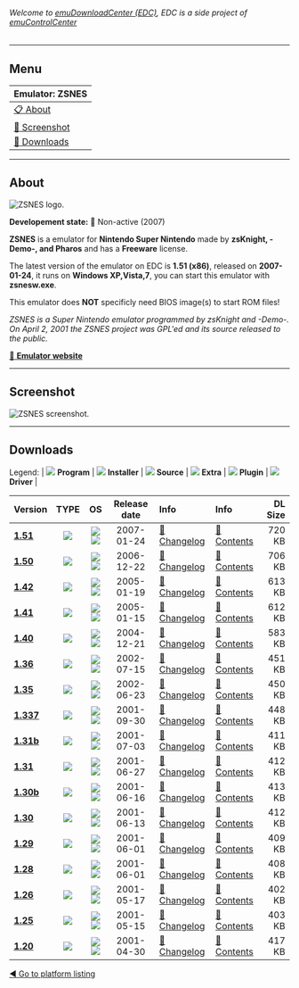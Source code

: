 ###### Welcome to [emuDownloadCenter (EDC)](https://github.com/PhoenixInteractiveNL/emuDownloadCenter/wiki/), EDC is a side project of [emuControlCenter](https://github.com/PhoenixInteractiveNL/emuControlCenter/wiki/)
***
## Menu
| **Emulator: ZSNES** |
|:---------|
| [:clipboard: About](#about) |
| [:sunrise: Screenshot](#screen) |
| [:floppy_disk: Downloads](#downloads) |
***
## About
![](https://github.com/PhoenixInteractiveNL/emuDownloadCenter/wiki/images_emulator/zsnes_logo_200.jpg "ZSNES logo.")

**Developement state:** :red_circle: Non-active (2007)

**ZSNES** is a emulator for **Nintendo Super Nintendo** made by **zsKnight, -Demo-, and Pharos** and has a **Freeware** license.

The latest version of the emulator on EDC is **1.51 (x86)**, released on **2007-01-24**, it runs on **Windows XP,Vista,7**, you can start this emulator with **zsnesw.exe**.

This emulator does **NOT** specificly need BIOS image(s) to start ROM files!

_ZSNES is a Super Nintendo emulator programmed by zsKnight and -Demo-. On April 2, 2001 the ZSNES project was GPL'ed and its source released to the public._

[:link: **Emulator website**](http://www.zsnes.com/)
***
## Screenshot
![](https://raw.githubusercontent.com/PhoenixInteractiveNL/emuDownloadCenter/master/hooks/zsnes/emulator_screen_01.jpg "ZSNES screenshot.")
***
## Downloads
Legend:
| ![](https://raw.githubusercontent.com/wiki/PhoenixInteractiveNL/emuDownloadCenter/images_misc/icon_program_24.png) **Program** | 
![](https://raw.githubusercontent.com/wiki/PhoenixInteractiveNL/emuDownloadCenter/images_misc/icon_installer_24.png) **Installer** | 
![](https://raw.githubusercontent.com/wiki/PhoenixInteractiveNL/emuDownloadCenter/images_misc/icon_source_code_24.png) **Source** | 
![](https://raw.githubusercontent.com/wiki/PhoenixInteractiveNL/emuDownloadCenter/images_misc/icon_extra_24.png) **Extra** | 
![](https://raw.githubusercontent.com/wiki/PhoenixInteractiveNL/emuDownloadCenter/images_misc/icon_plugin_24.png) **Plugin** | 
![](https://raw.githubusercontent.com/wiki/PhoenixInteractiveNL/emuDownloadCenter/images_misc/icon_driver_24.png) **Driver** | 


| Version  | TYPE | OS | Release date  | Info       | Info       | DL Size    |
|:---------|:----:|:--:|:-------------:|:-----------|:-----------|-----------:|
| [**1.51**](https://github.com/PhoenixInteractiveNL/edc-repo0001/raw/master/zsnes/1.51.7z) | ![](https://raw.githubusercontent.com/wiki/PhoenixInteractiveNL/emuDownloadCenter/images_misc/icon_program_24.png) | ![](https://raw.githubusercontent.com/wiki/PhoenixInteractiveNL/emuDownloadCenter/images_misc/logo_windows_24.png)![](https://raw.githubusercontent.com/wiki/PhoenixInteractiveNL/emuDownloadCenter/images_misc/icon_32-bit_24.png) | 2007-01-24 | [:page_facing_up: Changelog](https://github.com/PhoenixInteractiveNL/edc-repo0001/blob/master/zsnes/1.51_changelog.txt) | [:mag_right: Contents](https://github.com/PhoenixInteractiveNL/edc-repo0001/blob/master/zsnes/1.51_contents.txt) | 720 KB |
| [**1.50**](https://github.com/PhoenixInteractiveNL/edc-repo0001/raw/master/zsnes/1.50.7z) | ![](https://raw.githubusercontent.com/wiki/PhoenixInteractiveNL/emuDownloadCenter/images_misc/icon_program_24.png) | ![](https://raw.githubusercontent.com/wiki/PhoenixInteractiveNL/emuDownloadCenter/images_misc/logo_windows_24.png)![](https://raw.githubusercontent.com/wiki/PhoenixInteractiveNL/emuDownloadCenter/images_misc/icon_32-bit_24.png) | 2006-12-22 | [:page_facing_up: Changelog](https://github.com/PhoenixInteractiveNL/edc-repo0001/blob/master/zsnes/1.50_changelog.txt) | [:mag_right: Contents](https://github.com/PhoenixInteractiveNL/edc-repo0001/blob/master/zsnes/1.50_contents.txt) | 706 KB |
| [**1.42**](https://github.com/PhoenixInteractiveNL/edc-repo0001/raw/master/zsnes/1.42.7z) | ![](https://raw.githubusercontent.com/wiki/PhoenixInteractiveNL/emuDownloadCenter/images_misc/icon_program_24.png) | ![](https://raw.githubusercontent.com/wiki/PhoenixInteractiveNL/emuDownloadCenter/images_misc/logo_windows_24.png)![](https://raw.githubusercontent.com/wiki/PhoenixInteractiveNL/emuDownloadCenter/images_misc/icon_32-bit_24.png) | 2005-01-19 | [:page_facing_up: Changelog](https://github.com/PhoenixInteractiveNL/edc-repo0001/blob/master/zsnes/1.42_changelog.txt) | [:mag_right: Contents](https://github.com/PhoenixInteractiveNL/edc-repo0001/blob/master/zsnes/1.42_contents.txt) | 613 KB |
| [**1.41**](https://github.com/PhoenixInteractiveNL/edc-repo0001/raw/master/zsnes/1.41.7z) | ![](https://raw.githubusercontent.com/wiki/PhoenixInteractiveNL/emuDownloadCenter/images_misc/icon_program_24.png) | ![](https://raw.githubusercontent.com/wiki/PhoenixInteractiveNL/emuDownloadCenter/images_misc/logo_windows_24.png)![](https://raw.githubusercontent.com/wiki/PhoenixInteractiveNL/emuDownloadCenter/images_misc/icon_32-bit_24.png) | 2005-01-15 | [:page_facing_up: Changelog](https://github.com/PhoenixInteractiveNL/edc-repo0001/blob/master/zsnes/1.41_changelog.txt) | [:mag_right: Contents](https://github.com/PhoenixInteractiveNL/edc-repo0001/blob/master/zsnes/1.41_contents.txt) | 612 KB |
| [**1.40**](https://github.com/PhoenixInteractiveNL/edc-repo0001/raw/master/zsnes/1.40.7z) | ![](https://raw.githubusercontent.com/wiki/PhoenixInteractiveNL/emuDownloadCenter/images_misc/icon_program_24.png) | ![](https://raw.githubusercontent.com/wiki/PhoenixInteractiveNL/emuDownloadCenter/images_misc/logo_windows_24.png)![](https://raw.githubusercontent.com/wiki/PhoenixInteractiveNL/emuDownloadCenter/images_misc/icon_32-bit_24.png) | 2004-12-21 | [:page_facing_up: Changelog](https://github.com/PhoenixInteractiveNL/edc-repo0001/blob/master/zsnes/1.40_changelog.txt) | [:mag_right: Contents](https://github.com/PhoenixInteractiveNL/edc-repo0001/blob/master/zsnes/1.40_contents.txt) | 583 KB |
| [**1.36**](https://github.com/PhoenixInteractiveNL/edc-repo0001/raw/master/zsnes/1.36.7z) | ![](https://raw.githubusercontent.com/wiki/PhoenixInteractiveNL/emuDownloadCenter/images_misc/icon_program_24.png) | ![](https://raw.githubusercontent.com/wiki/PhoenixInteractiveNL/emuDownloadCenter/images_misc/logo_windows_24.png)![](https://raw.githubusercontent.com/wiki/PhoenixInteractiveNL/emuDownloadCenter/images_misc/icon_32-bit_24.png) | 2002-07-15 | [:page_facing_up: Changelog](https://github.com/PhoenixInteractiveNL/edc-repo0001/blob/master/zsnes/1.36_changelog.txt) | [:mag_right: Contents](https://github.com/PhoenixInteractiveNL/edc-repo0001/blob/master/zsnes/1.36_contents.txt) | 451 KB |
| [**1.35**](https://github.com/PhoenixInteractiveNL/edc-repo0001/raw/master/zsnes/1.35.7z) | ![](https://raw.githubusercontent.com/wiki/PhoenixInteractiveNL/emuDownloadCenter/images_misc/icon_program_24.png) | ![](https://raw.githubusercontent.com/wiki/PhoenixInteractiveNL/emuDownloadCenter/images_misc/logo_windows_24.png)![](https://raw.githubusercontent.com/wiki/PhoenixInteractiveNL/emuDownloadCenter/images_misc/icon_32-bit_24.png) | 2002-06-23 | [:page_facing_up: Changelog](https://github.com/PhoenixInteractiveNL/edc-repo0001/blob/master/zsnes/1.35_changelog.txt) | [:mag_right: Contents](https://github.com/PhoenixInteractiveNL/edc-repo0001/blob/master/zsnes/1.35_contents.txt) | 450 KB |
| [**1.337**](https://github.com/PhoenixInteractiveNL/edc-repo0001/raw/master/zsnes/1.337.7z) | ![](https://raw.githubusercontent.com/wiki/PhoenixInteractiveNL/emuDownloadCenter/images_misc/icon_program_24.png) | ![](https://raw.githubusercontent.com/wiki/PhoenixInteractiveNL/emuDownloadCenter/images_misc/logo_windows_24.png)![](https://raw.githubusercontent.com/wiki/PhoenixInteractiveNL/emuDownloadCenter/images_misc/icon_32-bit_24.png) | 2001-09-30 | [:page_facing_up: Changelog](https://github.com/PhoenixInteractiveNL/edc-repo0001/blob/master/zsnes/1.337_changelog.txt) | [:mag_right: Contents](https://github.com/PhoenixInteractiveNL/edc-repo0001/blob/master/zsnes/1.337_contents.txt) | 448 KB |
| [**1.31b**](https://github.com/PhoenixInteractiveNL/edc-repo0001/raw/master/zsnes/1.31b.7z) | ![](https://raw.githubusercontent.com/wiki/PhoenixInteractiveNL/emuDownloadCenter/images_misc/icon_program_24.png) | ![](https://raw.githubusercontent.com/wiki/PhoenixInteractiveNL/emuDownloadCenter/images_misc/logo_windows_24.png)![](https://raw.githubusercontent.com/wiki/PhoenixInteractiveNL/emuDownloadCenter/images_misc/icon_32-bit_24.png) | 2001-07-03 | [:page_facing_up: Changelog](https://github.com/PhoenixInteractiveNL/edc-repo0001/blob/master/zsnes/1.31b_changelog.txt) | [:mag_right: Contents](https://github.com/PhoenixInteractiveNL/edc-repo0001/blob/master/zsnes/1.31b_contents.txt) | 411 KB |
| [**1.31**](https://github.com/PhoenixInteractiveNL/edc-repo0001/raw/master/zsnes/1.31.7z) | ![](https://raw.githubusercontent.com/wiki/PhoenixInteractiveNL/emuDownloadCenter/images_misc/icon_program_24.png) | ![](https://raw.githubusercontent.com/wiki/PhoenixInteractiveNL/emuDownloadCenter/images_misc/logo_windows_24.png)![](https://raw.githubusercontent.com/wiki/PhoenixInteractiveNL/emuDownloadCenter/images_misc/icon_32-bit_24.png) | 2001-06-27 | [:page_facing_up: Changelog](https://github.com/PhoenixInteractiveNL/edc-repo0001/blob/master/zsnes/1.31_changelog.txt) | [:mag_right: Contents](https://github.com/PhoenixInteractiveNL/edc-repo0001/blob/master/zsnes/1.31_contents.txt) | 412 KB |
| [**1.30b**](https://github.com/PhoenixInteractiveNL/edc-repo0001/raw/master/zsnes/1.30b.7z) | ![](https://raw.githubusercontent.com/wiki/PhoenixInteractiveNL/emuDownloadCenter/images_misc/icon_program_24.png) | ![](https://raw.githubusercontent.com/wiki/PhoenixInteractiveNL/emuDownloadCenter/images_misc/logo_windows_24.png)![](https://raw.githubusercontent.com/wiki/PhoenixInteractiveNL/emuDownloadCenter/images_misc/icon_32-bit_24.png) | 2001-06-16 | [:page_facing_up: Changelog](https://github.com/PhoenixInteractiveNL/edc-repo0001/blob/master/zsnes/1.30b_changelog.txt) | [:mag_right: Contents](https://github.com/PhoenixInteractiveNL/edc-repo0001/blob/master/zsnes/1.30b_contents.txt) | 413 KB |
| [**1.30**](https://github.com/PhoenixInteractiveNL/edc-repo0001/raw/master/zsnes/1.30.7z) | ![](https://raw.githubusercontent.com/wiki/PhoenixInteractiveNL/emuDownloadCenter/images_misc/icon_program_24.png) | ![](https://raw.githubusercontent.com/wiki/PhoenixInteractiveNL/emuDownloadCenter/images_misc/logo_windows_24.png)![](https://raw.githubusercontent.com/wiki/PhoenixInteractiveNL/emuDownloadCenter/images_misc/icon_32-bit_24.png) | 2001-06-13 | [:page_facing_up: Changelog](https://github.com/PhoenixInteractiveNL/edc-repo0001/blob/master/zsnes/1.30_changelog.txt) | [:mag_right: Contents](https://github.com/PhoenixInteractiveNL/edc-repo0001/blob/master/zsnes/1.30_contents.txt) | 412 KB |
| [**1.29**](https://github.com/PhoenixInteractiveNL/edc-repo0001/raw/master/zsnes/1.29.7z) | ![](https://raw.githubusercontent.com/wiki/PhoenixInteractiveNL/emuDownloadCenter/images_misc/icon_program_24.png) | ![](https://raw.githubusercontent.com/wiki/PhoenixInteractiveNL/emuDownloadCenter/images_misc/logo_windows_24.png)![](https://raw.githubusercontent.com/wiki/PhoenixInteractiveNL/emuDownloadCenter/images_misc/icon_32-bit_24.png) | 2001-06-01 | [:page_facing_up: Changelog](https://github.com/PhoenixInteractiveNL/edc-repo0001/blob/master/zsnes/1.29_changelog.txt) | [:mag_right: Contents](https://github.com/PhoenixInteractiveNL/edc-repo0001/blob/master/zsnes/1.29_contents.txt) | 409 KB |
| [**1.28**](https://github.com/PhoenixInteractiveNL/edc-repo0001/raw/master/zsnes/1.28.7z) | ![](https://raw.githubusercontent.com/wiki/PhoenixInteractiveNL/emuDownloadCenter/images_misc/icon_program_24.png) | ![](https://raw.githubusercontent.com/wiki/PhoenixInteractiveNL/emuDownloadCenter/images_misc/logo_windows_24.png)![](https://raw.githubusercontent.com/wiki/PhoenixInteractiveNL/emuDownloadCenter/images_misc/icon_32-bit_24.png) | 2001-06-01 | [:page_facing_up: Changelog](https://github.com/PhoenixInteractiveNL/edc-repo0001/blob/master/zsnes/1.28_changelog.txt) | [:mag_right: Contents](https://github.com/PhoenixInteractiveNL/edc-repo0001/blob/master/zsnes/1.28_contents.txt) | 408 KB |
| [**1.26**](https://github.com/PhoenixInteractiveNL/edc-repo0001/raw/master/zsnes/1.26.7z) | ![](https://raw.githubusercontent.com/wiki/PhoenixInteractiveNL/emuDownloadCenter/images_misc/icon_program_24.png) | ![](https://raw.githubusercontent.com/wiki/PhoenixInteractiveNL/emuDownloadCenter/images_misc/logo_windows_24.png)![](https://raw.githubusercontent.com/wiki/PhoenixInteractiveNL/emuDownloadCenter/images_misc/icon_32-bit_24.png) | 2001-05-17 | [:page_facing_up: Changelog](https://github.com/PhoenixInteractiveNL/edc-repo0001/blob/master/zsnes/1.26_changelog.txt) | [:mag_right: Contents](https://github.com/PhoenixInteractiveNL/edc-repo0001/blob/master/zsnes/1.26_contents.txt) | 402 KB |
| [**1.25**](https://github.com/PhoenixInteractiveNL/edc-repo0001/raw/master/zsnes/1.25.7z) | ![](https://raw.githubusercontent.com/wiki/PhoenixInteractiveNL/emuDownloadCenter/images_misc/icon_program_24.png) | ![](https://raw.githubusercontent.com/wiki/PhoenixInteractiveNL/emuDownloadCenter/images_misc/logo_windows_24.png)![](https://raw.githubusercontent.com/wiki/PhoenixInteractiveNL/emuDownloadCenter/images_misc/icon_32-bit_24.png) | 2001-05-15 | [:page_facing_up: Changelog](https://github.com/PhoenixInteractiveNL/edc-repo0001/blob/master/zsnes/1.25_changelog.txt) | [:mag_right: Contents](https://github.com/PhoenixInteractiveNL/edc-repo0001/blob/master/zsnes/1.25_contents.txt) | 403 KB |
| [**1.20**](https://github.com/PhoenixInteractiveNL/edc-repo0001/raw/master/zsnes/1.20.7z) | ![](https://raw.githubusercontent.com/wiki/PhoenixInteractiveNL/emuDownloadCenter/images_misc/icon_program_24.png) | ![](https://raw.githubusercontent.com/wiki/PhoenixInteractiveNL/emuDownloadCenter/images_misc/logo_windows_24.png)![](https://raw.githubusercontent.com/wiki/PhoenixInteractiveNL/emuDownloadCenter/images_misc/icon_32-bit_24.png) | 2001-04-30 | [:page_facing_up: Changelog](https://github.com/PhoenixInteractiveNL/edc-repo0001/blob/master/zsnes/1.20_changelog.txt) | [:mag_right: Contents](https://github.com/PhoenixInteractiveNL/edc-repo0001/blob/master/zsnes/1.20_contents.txt) | 417 KB |

[:arrow_backward: Go to platform listing](https://github.com/PhoenixInteractiveNL/emuDownloadCenter/wiki/EDC-Platform-List)
